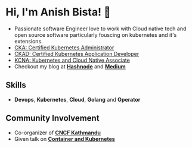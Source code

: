 
# Hi, I'm Anish Bista! 👋
- Passionate software Engineer love to work with Cloud native tech and open source software particularly fouscing on kubernetes and it's extensions. 
- [CKA: Certified Kubernetes Administrator](https://www.credly.com/badges/31e3d2cf-5e1c-468d-925f-bfe615aff5a0/linked_in?t=sn0xe5)
- [CKAD: Certified Kubernetes Application Developer](https://www.credly.com/earner/earned/badge/7cf7f421-bbe3-4958-9b17-95364e5c2028)
- [KCNA: Kubernetes and Cloud Native Associate](https://www.credly.com/badges/b6e6af3a-b7cd-4cd2-b55f-7e74cf59335d/linked_in_profile)
- Checkout my blog at [**Hashnode**](https://anish60.hashnode.dev) and  [**Medium**](https://medium.com/@cncfkathmandu)

  
## Skills

- **Devops**, **Kubernetes**, **Cloud**, **Golang** and **Operator**

## Community Involvement

- Co-organizer of [**CNCF Kathmandu**](https://community.cncf.io/kathmandu/)
- Given talk on [**Container and Kubernetes**](https://community.cncf.io/events/details/cncf-kathmandu-presents-deep-dive-into-containers/cohost-kathmandu)
